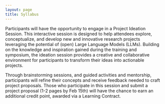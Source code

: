 ```yaml
---
layout: page
title: Syllabus
---
```


Participants will have the  opportunity to engage in a Project Ideation Session. This interactive session is designed to help attendees explore, conceptualize, and develop new and innovative research projects leveraging the potential of (open) Large Language Models (LLMs). Building on the knowledge and inspiration gained during the training and symposium, the ideation session provides a creative and collaborative environment for participants to transform their ideas into actionable projects.

Through brainstorming sessions, and guided activities and mentorship, participants will refine their concepts and receive feedback needed to craft project proposals. Those who participate in this session and submit a project proposal (1-2 pages by Feb 15th) will have the chance to earn an additional credit point, awarded via a Learning Contract.




